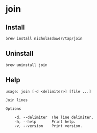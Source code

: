 # join

## Install

```shell
brew install nicholasdower/tap/join
```

## Uninstall

```shell
brew uninstall join
```

## Help

```
usage: join [-d <delimiter>] [file ...]

Join lines

Options

    -d, --delimiter  The line delimiter.
    -h, --help       Print help.
    -v, --version    Print version.
```
